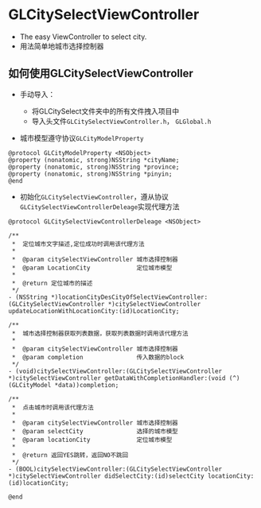 GLCitySelectViewController
==============================
* The easy ViewController to select city.<br/>
* 用法简单地城市选择控制器


如何使用GLCitySelectViewController
-------------------------------------------
* 手动导入：
    * 将GLCitySelect文件夹中的所有文件拽入项目中
    * 导入头文件`GLCitySelectViewController.h`， `GLGlobal.h`

* 城市模型遵守协议`GLCityModelProperty`<br>
```
@protocol GLCityModelProperty <NSObject>
@property (nonatomic, strong)NSString *cityName;
@property (nonatomic, strong)NSString *province;
@property (nonatomic, strong)NSString *pinyin;
@end
```
* 初始化`GLCitySelectViewController`，遵从协议`GLCitySelectViewControllerDeleage`实现代理方法
```
@protocol GLCitySelectViewControllerDeleage <NSObject>

/**
 *  定位城市文字描述,定位成功时调用该代理方法
 *
 *  @param citySelectViewController 城市选择控制器
 *  @param LocationCity             定位城市模型
 *
 *  @return 定位城市的描述
 */
- (NSString *)locationCityDesCityOfSelectViewController:(GLCitySelectViewController *)citySelectViewController updateLocationWithLocationCity:(id)LocationCity;

/**
 *  城市选择控制器获取列表数据，获取列表数据时调用该代理方法
 *
 *  @param citySelectViewController 城市选择控制器
 *  @param completion               传入数据的block
 */
- (void)citySelectViewController:(GLCitySelectViewController *)citySelectViewController getDataWithCompletionHandler:(void (^)(GLCityModel *data))completion;

/**
 *  点击城市时调用该代理方法
 *
 *  @param citySelectViewController 城市选择控制器
 *  @param selectCity               选择的城市模型
 *  @param locationCity             定位城市模型
 *
 *  @return 返回YES跳转，返回NO不跳回
 */
- (BOOL)citySelectViewController:(GLCitySelectViewController *)citySelectViewController didSelectCity:(id)selectCity locationCity:(id)locationCity;

@end

```

